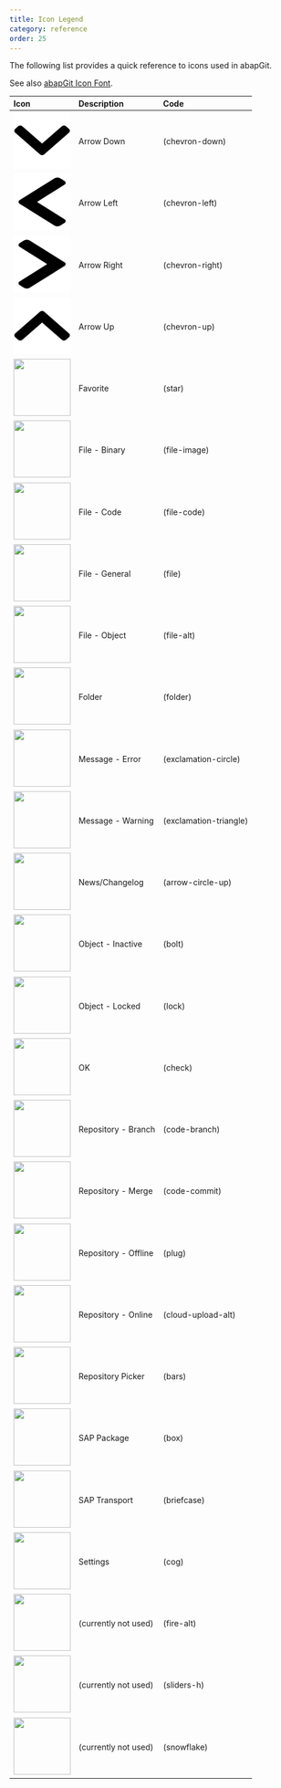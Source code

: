 ```yaml
---
title: Icon Legend
category: reference
order: 25
---
```


The following list provides a quick reference to icons used in abapGit.

See also [abapGit Icon Font](https://github.com/abapGit/icon-font).

Icon   | Description   | Code
:------------ | :------------ | :------------
<img src="https://github.com/abapGit/icon-font/blob/master/svg/chevron-down.svg" width="100" height="100"> | Arrow Down | (chevron-down)
<img src="https://github.com/abapGit/icon-font/blob/master/svg/chevron-left.svg" width="100" height="100"> | Arrow Left | (chevron-left)
<img src="https://github.com/abapGit/icon-font/blob/master/svg/chevron-right.svg" width="100" height="100"> | Arrow Right | (chevron-right)
<img src="https://github.com/abapGit/icon-font/blob/master/svg/chevron-up.svg" width="100" height="100"> | Arrow Up | (chevron-up)
<img src="https://github.com/abapGit/icon-font/blob/master/svg/star.svg" width="100" height="100"> | Favorite | (star)
<img src="https://github.com/abapGit/icon-font/blob/master/svg/file-image.svg" width="100" height="100"> | File - Binary | (file-image)
<img src="https://github.com/abapGit/icon-font/blob/master/svg/file-code.svg" width="100" height="100"> | File - Code | (file-code)
<img src="https://github.com/abapGit/icon-font/blob/master/svg/file.svg" width="100" height="100"> | File - General | (file)
<img src="https://github.com/abapGit/icon-font/blob/master/svg/file-alt.svg" width="100" height="100"> | File - Object | (file-alt)
<img src="https://github.com/abapGit/icon-font/blob/master/svg/folder.svg" width="100" height="100"> | Folder | (folder)
<img src="https://github.com/abapGit/icon-font/blob/master/svg/exclamation-circle.svg" width="100" height="100"> | Message - Error | (exclamation-circle)
<img src="https://github.com/abapGit/icon-font/blob/master/svg/exclamation-triangle.svg" width="100" height="100"> | Message - Warning | (exclamation-triangle)
<img src="https://github.com/abapGit/icon-font/blob/master/svg/arrow-circle-up.svg" width="100" height="100"> | News/Changelog | (arrow-circle-up)
<img src="https://github.com/abapGit/icon-font/blob/master/svg/bolt.svg" width="100" height="100"> | Object - Inactive | (bolt)
<img src="https://github.com/abapGit/icon-font/blob/master/svg/lock.svg" width="100" height="100"> | Object - Locked | (lock)
<img src="https://github.com/abapGit/icon-font/blob/master/svg/check.svg" width="100" height="100"> | OK | (check)
<img src="https://github.com/abapGit/icon-font/blob/master/svg/code-branch.svg" width="100" height="100"> | Repository - Branch | (code-branch)
<img src="https://github.com/abapGit/icon-font/blob/master/svg/code-commit.svg" width="100" height="100"> | Repository - Merge | (code-commit)
<img src="https://github.com/abapGit/icon-font/blob/master/svg/plug.svg" width="100" height="100"> | Repository - Offline | (plug)
<img src="https://github.com/abapGit/icon-font/blob/master/svg/cloud-upload-alt.svg" width="100" height="100"> | Repository - Online | (cloud-upload-alt)
<img src="https://github.com/abapGit/icon-font/blob/master/svg/bars.svg" width="100" height="100"> | Repository Picker | (bars)
<img src="https://github.com/abapGit/icon-font/blob/master/svg/box.svg" width="100" height="100"> | SAP Package | (box)
<img src="https://github.com/abapGit/icon-font/blob/master/svg/briefcase.svg" width="100" height="100"> | SAP Transport | (briefcase)
<img src="https://github.com/abapGit/icon-font/blob/master/svg/cog.svg" width="100" height="100"> | Settings | (cog)
<img src="https://github.com/abapGit/icon-font/blob/master/svg/fire-alt.svg" width="100" height="100"> | (currently not used) | (fire-alt)
<img src="https://github.com/abapGit/icon-font/blob/master/svg/sliders-h.svg" width="100" height="100"> | (currently not used) | (sliders-h)
<img src="https://github.com/abapGit/icon-font/blob/master/svg/snowflake.svg" width="100" height="100"> | (currently not used) | (snowflake)

